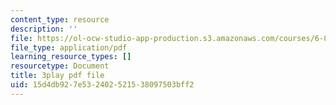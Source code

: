 ```yaml
---
content_type: resource
description: ''
file: https://ol-ocw-studio-app-production.s3.amazonaws.com/courses/6-890-algorithmic-lower-bounds-fun-with-hardness-proofs-fall-2014/15d4db927e532402521538097503bff2_aDmFyu0Yt7s.pdf
file_type: application/pdf
learning_resource_types: []
resourcetype: Document
title: 3play pdf file
uid: 15d4db92-7e53-2402-5215-38097503bff2
---
```

